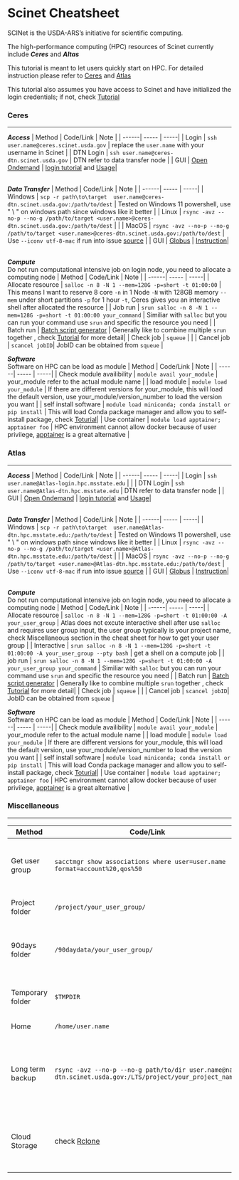 # Scinet Cheatsheet
SCINet is the USDA-ARS’s initiative for scientific computing.

The high-performance computing (HPC) resources of Scinet currently include ***Ceres*** and ***Altas***

This tutorial is meant to let users quickly start on HPC. For detailed instruction please refer to [Ceres](https://scinet.usda.gov/guides/start) and [Atlas](https://www.hpc.msstate.edu/computing/atlas/)

This tutorial also assumes you have access to Scinet and have initialized the login credentials; if not, check [Tutorial](https://scinet.usda.gov/guides/access/login)

 ### Ceres
--------------------

***Access***
| Method | Code/Link | Note |
| ------| ----- | -----|
| Login | `ssh user.name@ceres.scinet.usda.gov` | replace the `user.name` with your username in Scinet |
| DTN Login | `ssh user.name@ceres-dtn.scinet.usda.gov` | DTN refer to data transfer node |
| GUI | [Open Ondemand](http://ceres-ood.scinet.usda.gov/) | [login tutorial](https://scinet.usda.gov/guides/access/login#accessing-gui-based-services) and [Usage](https://scinet.usda.gov/guides/software/open-ondemand)|<br />
<br />

***Data Transfer***
| Method | Code/Link | Note |
| ------| ----- | -----|
| Windows | `scp -r path\to\target  user.name@ceres-dtn.scinet.usda.gov:/path/to/dest` | Tested on Windows 11 powershell, use " \ " on windows path since windows like it better |
| Linux | `rsync -avz --no-p --no-g /path/to/target <user.name>@ceres-dtn.scinet.usda.gov:/path/to/dest` | |
| MacOS | `rsync -avz --no-p --no-g /path/to/target <user.name>@ceres-dtn.scinet.usda.gov:/path/to/dest` | Use `--iconv utf-8-mac` if run into issue [source](https://odd.blog/2020/10/06/rsync-between-mac-and-linux/) |
| GUI | [Globus](https://www.globus.org/) | [Instruction](https://scinet.usda.gov/guides/data/datatransfer#globus-data-transfer)|<br />
<br />

***Compute*** <br />
Do not run computational intensive job on login node, you need to allocate a computing node
| Method | Code/Link | Note |
| ------| ----- | -----|
| Allocate resource | `salloc -n 8 -N 1 --mem=128G -p=short -t 01:00:00` | This means I want to reserve 8 core `-n` in 1 Node `-N` with 128GB memory `--mem` under short partitions `-p` for 1 hour `-t`, Ceres gives you an interactive shell after allocated the resource |
| Job run | `srun salloc -n 8 -N 1 --mem=128G -p=short -t 01:00:00 your_command` | Similiar with `salloc` but you can run your command use `srun` and specific the resource you need | 
| Batch run | [Batch script generator](https://scinet.usda.gov/support/ceres-job-script) | Generally like to combine multiple `srun` together , check [Tutorial](https://scinet.usda.gov/guides/use/slurm#batch-mode) for more detail|
| Check job | `squeue` | |
| Cancel job | `scancel jobID`| JobID can be obtained from `squeue` |
<br />

***Software*** <br />
Software on HPC can be load as module 
| Method | Code/Link | Note |
| ------| ----- | -----|
| Check module availibility | `module avail your_module` | your_module refer to the actual module name | 
| load module | `module load your_module` | If there are different versions for your_module, this will load the default version, use your_module/version_number to load the version you want  |
| self install software | `module load miniconda; conda install or pip install` | This will load Conda package manager and allow you to self-install package, check [Toturial](https://scinet.usda.gov/guides/software/conda)|
| Use container | `module load apptainer; apptainer foo` | HPC environment cannot allow docker because of user privilege, [apptainer](https://apptainer.org/) is a great alternative | 
<br />


### Atlas
-------
***Access***
| Method | Code/Link | Note |
| ------| ----- | -----|
| Login | `ssh user.name@Atlas-login.hpc.msstate.edu` | |
| DTN Login | `ssh user.name@Atlas-dtn.hpc.msstate.edu` | DTN refer to data transfer node |
| GUI | [Open Ondemand](https://atlas-ood.hpc.msstate.edu/) | [login tutorial](https://scinet.usda.gov/guides/access/login#accessing-gui-based-services) and [Usage](https://www.hpc.msstate.edu/computing/atlas/ood.php)|<br />
<br />

***Data Transfer***
| Method | Code/Link | Note |
| ------| ----- | -----|
| Windows | `scp -r path\to\target  user.name@Atlas-dtn.hpc.msstate.edu:/path/to/dest` | Tested on Windows 11 powershell, use " \ " on windows path since windows like it better |
| Linux | `rsync -avz --no-p --no-g /path/to/target <user.name>@Atlas-dtn.hpc.msstate.edu:/path/to/dest` | |
| MacOS | `rsync -avz --no-p --no-g /path/to/target <user.name>@Atlas-dtn.hpc.msstate.edu:/path/to/dest` | Use `--iconv utf-8-mac` if run into issue [source](https://odd.blog/2020/10/06/rsync-between-mac-and-linux/) |
| GUI | [Globus](https://www.globus.org/) | [Instruction](https://scinet.usda.gov/guides/data/datatransfer#globus-data-transfer)|<br />
<br />

***Compute*** <br />
Do not run computational intensive job on login node, you need to allocate a computing node
| Method | Code/Link | Note |
| ------| ----- | -----|
| Allocate resource | `salloc -n 8 -N 1 --mem=128G -p=short -t 01:00:00 -A your_user_group` | Atlas does not excute interactive shell after use `salloc` and requires user group input, the user group typically is your project name, check Miscellaneous section in the cheat sheet for how to get your user group |
| Interactive | `srun salloc -n 8 -N 1 --mem=128G -p=short -t 01:00:00 -A your_user_group --pty bash` | get a shell on a compute job | 
| job run | `srun salloc -n 8 -N 1 --mem=128G -p=short -t 01:00:00 -A your_user_group your_command` | Similiar with `salloc` but you can run your command use `srun` and specific the resource you need |
| Batch run | [Batch script generator]([https://scinet.usda.gov/support/ceres-job-script](https://www.hpc.msstate.edu/computing/atlas/#Atlas%20Job%20Script%20Generator:~:text=Atlas%20Job%20Script%20Generator)) | Generally like to combine multiple `srun` together , check [Tutorial](https://www.hpc.msstate.edu/computing/atlas/#Atlas%20Job%20Script%20Generator:~:text=SBATCH%20Submits%20a%20job%20runscript%20for%20later%20execution%20(batch%20mode)) for more detail|
| Check job | `squeue` | |
| Cancel job | `scancel jobID`| JobID can be obtained from `squeue` |
<br />

***Software*** <br />
Software on HPC can be load as module 
| Method | Code/Link | Note |
| ------| ----- | -----|
| Check module availibility | `module avail your_module` | your_module refer to the actual module name | 
| load module | `module load your_module` | If there are different versions for your_module, this will load the default version, use your_module/version_number to load the version you want  |
| self install software | `module load miniconda; conda install or pip install` | This will load Conda package manager and allow you to self-install package, check [Toturial](https://scinet.usda.gov/guides/software/conda)|
| Use container | `module load apptainer; apptainer foo` | HPC environment cannot allow docker because of user privilege, [apptainer](https://apptainer.org/) is a great alternative | 
<br />

### Miscellaneous
-------
| Method | Code/Link | Note |
| ------| ----- | -----|
| Get user group | `sacctmgr show associations where user=user.name format=account%20,qos%50` | replace the `user.name` with your username in Scinet | 
| Project folder | `/project/your_user_group/` | Normally 1TB limitation |
| 90days folder | `/90daydata/your_user_group/` | Unlimited, but will be removed every 90 days |
| Temporary folder | `$TMPDIR` | 1.5TB during executing of job | 
| Home | `/home/user.name` | Limit to 15GB | 
| Long term backup | `rsync -avz --no-p --no-g path/to/dir user.name@nal-dtn.scinet.usda.gov:/LTS/project/your_project_name/` | Only backup import results, don't put your random data in it | 
| Cloud Storage | check [Rclone](https://rclone.org/) | Rclone was pre-installed on Scinet check `rclone --help` |


